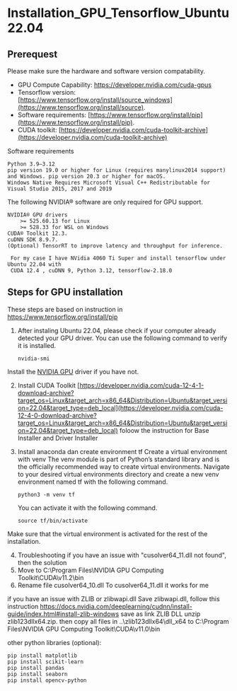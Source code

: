 # Installation_GPU_Tensorflow_Ubuntu22.04

## Prerequest
Please make sure the hardware and software version compatability.
- GPU Compute Capability:  https://developer.nvidia.com/cuda-gpus
- Tensorflow version: [https://www.tensorflow.org/install/source_windows](https://www.tensorflow.org/install/source).
- Software requirements: [https://www.tensorflow.org/install/pip](https://www.tensorflow.org/install/pip).
- CUDA toolkit: [https://developer.nvidia.com/cuda-toolkit-archive](https://developer.nvidia.com/cuda-toolkit-archive)

Software requirements

    Python 3.9–3.12
    pip version 19.0 or higher for Linux (requires manylinux2014 support) and Windows. pip version 20.3 or higher for macOS.
    Windows Native Requires Microsoft Visual C++ Redistributable for Visual Studio 2015, 2017 and 2019

The following NVIDIA® software are only required for GPU support.

    NVIDIA® GPU drivers
        >= 525.60.13 for Linux
        >= 528.33 for WSL on Windows
    CUDA® Toolkit 12.3.
    cuDNN SDK 8.9.7.
    (Optional) TensorRT to improve latency and throughput for inference.


  ```
   For my case I have NVidia 4060 Ti Super and install tensorflow under Ubuntu 22.04 with 
   CUDA 12.4 , cuDNN 9, Python 3.12, tensorflow-2.18.0
  ```


## Steps for GPU installation 
These steps are based on instruction in https://www.tensorflow.org/install/pip
1. After instaling Ubuntu 22.04, please check if your computer already detected your GPU driver. You can use the following command to verify it is installed.
   ```
   nvidia-smi
   ```
Install the [NVIDIA GPU](https://www.nvidia.com/en-us/drivers/) driver if you have not.

2. Install  CUDA Toolkit
   [https://developer.nvidia.com/cuda-12-4-1-download-archive?target_os=Linux&target_arch=x86_64&Distribution=Ubuntu&target_version=22.04&target_type=deb_local](https://developer.nvidia.com/cuda-12-4-0-download-archive?target_os=Linux&target_arch=x86_64&Distribution=Ubuntu&target_version=22.04&target_type=deb_local)
   foloow the instruction for Base Installer and Driver Installer

3. Install anaconda dan create environment tf
   Create a virtual environment with venv
   The venv module is part of Python’s standard library and is the officially recommended way to create virtual environments.
   Navigate to your desired virtual environments directory and create a new venv environment named tf with the following command.
   ```
   python3 -m venv tf
   ```
   You can activate it with the following command.
   ```
   source tf/bin/activate
   ```

Make sure that the virtual environment is activated for the rest of the installation.


4. Troubleshooting
if you have an issue with "cusolver64_11.dll not found", then the solution
1. Move to C:\Program Files\NVIDIA GPU Computing Toolkit\CUDA\v11.2\bin
2. Rename file cusolver64_10.dll  To  cusolver64_11.dll 
it works for me

if you have an issue with ZLIB or zlibwapi.dll
Save zlibwapi.dll, follow this instruction
https://docs.nvidia.com/deeplearning/cudnn/install-guide/index.html#install-zlib-windows
save as link ZLIB DLL
unzip zlib123dllx64.zip. then copy all files in ..\zlib123dllx64\dll_x64 to C:\Program Files\NVIDIA GPU Computing Toolkit\CUDA\v11.0\bin

other python libraries (optional):
```
pip install matplotlib
pip install scikit-learn
pip install pandas
pip install seaborn
pip install opencv-python
```
